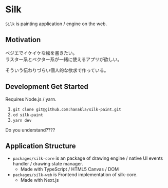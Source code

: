 # Silk

`Silk` is painting application / engine on the web.

## Motivation

ベジエでイケイケな絵を書きたい。  
ラスター系とベクター系が一緒に使えるアプリが欲しい。  

そういう伝わりづらい個人的な欲求で作っている。

## Development Get Started

Requires Node.js / yarn.

1. `git clone git@github.com:hanakla/silk-paint.git`
2. `cd silk-paint`
3. `yarn dev`

Do you understand????

## Application Structure

- `packages/silk-core` is an package of drawing engine / native UI events handler / drawing state manager.
  - Made with TypeScript / HTML5 Canvas / DOM
- `packages/silk-web` is Frontend implementation of silk-core.
  - Made with Next.js

